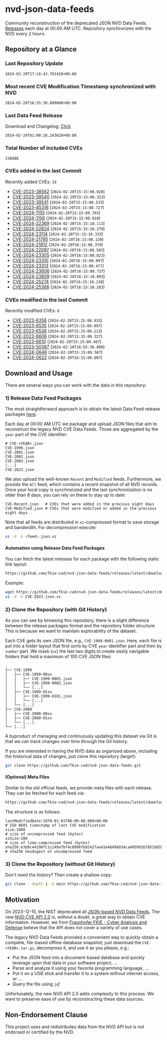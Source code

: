 # nvd-json-data-feeds

Community reconstruction of the deprecated JSON NVD Data Feeds. 
[Releases](https://github.com/fkie-cad/nvd-json-data-feeds/releases/latest) each day at 00:00 AM UTC.
Repository synchronizes with the NVD every 2 hours.

## Repository at a Glance

### Last Repository Update

```plain
2024-02-20T17:16:43.781420+00:00
```

### Most recent CVE Modification Timestamp synchronized with NVD

```plain
2024-02-20T16:55:30.890000+00:00
```

### Last Data Feed Release

Download and Changelog: [Click](https://github.com/fkie-cad/nvd-json-data-feeds/releases/latest)

```plain
2024-02-20T01:00:28.243628+00:00
```

### Total Number of included CVEs

```plain
238986
```

### CVEs added in the last Commit

Recently added CVEs: `19`

* [CVE-2023-38562](CVE-2023/CVE-2023-385xx/CVE-2023-38562.json) (`2024-02-20T15:15:08.020`)
* [CVE-2023-39540](CVE-2023/CVE-2023-395xx/CVE-2023-39540.json) (`2024-02-20T15:15:08.323`)
* [CVE-2023-39541](CVE-2023/CVE-2023-395xx/CVE-2023-39541.json) (`2024-02-20T15:15:08.533`)
* [CVE-2023-45318](CVE-2023/CVE-2023-453xx/CVE-2023-45318.json) (`2024-02-20T15:15:08.727`)
* [CVE-2024-1155](CVE-2024/CVE-2024-11xx/CVE-2024-1155.json) (`2024-02-20T15:15:09.703`)
* [CVE-2024-1156](CVE-2024/CVE-2024-11xx/CVE-2024-1156.json) (`2024-02-20T15:15:09.910`)
* [CVE-2024-22369](CVE-2024/CVE-2024-223xx/CVE-2024-22369.json) (`2024-02-20T15:15:10.113`)
* [CVE-2024-22824](CVE-2024/CVE-2024-228xx/CVE-2024-22824.json) (`2024-02-20T15:15:10.270`)
* [CVE-2024-23114](CVE-2024/CVE-2024-231xx/CVE-2024-23114.json) (`2024-02-20T15:15:10.333`)
* [CVE-2024-21795](CVE-2024/CVE-2024-217xx/CVE-2024-21795.json) (`2024-02-20T16:15:08.130`)
* [CVE-2024-21812](CVE-2024/CVE-2024-218xx/CVE-2024-21812.json) (`2024-02-20T16:15:08.370`)
* [CVE-2024-22097](CVE-2024/CVE-2024-220xx/CVE-2024-22097.json) (`2024-02-20T16:15:08.583`)
* [CVE-2024-23305](CVE-2024/CVE-2024-233xx/CVE-2024-23305.json) (`2024-02-20T16:15:08.823`)
* [CVE-2024-23310](CVE-2024/CVE-2024-233xx/CVE-2024-23310.json) (`2024-02-20T16:15:09.097`)
* [CVE-2024-23313](CVE-2024/CVE-2024-233xx/CVE-2024-23313.json) (`2024-02-20T16:15:09.477`)
* [CVE-2024-23606](CVE-2024/CVE-2024-236xx/CVE-2024-23606.json) (`2024-02-20T16:15:09.737`)
* [CVE-2024-23809](CVE-2024/CVE-2024-238xx/CVE-2024-23809.json) (`2024-02-20T16:15:10.003`)
* [CVE-2024-25274](CVE-2024/CVE-2024-252xx/CVE-2024-25274.json) (`2024-02-20T16:15:10.230`)
* [CVE-2024-25366](CVE-2024/CVE-2024-253xx/CVE-2024-25366.json) (`2024-02-20T16:15:10.283`)


### CVEs modified in the last Commit

Recently modified CVEs: `8`

* [CVE-2023-6356](CVE-2023/CVE-2023-63xx/CVE-2023-6356.json) (`2024-02-20T15:15:08.933`)
* [CVE-2023-6535](CVE-2023/CVE-2023-65xx/CVE-2023-6535.json) (`2024-02-20T15:15:09.097`)
* [CVE-2023-6536](CVE-2023/CVE-2023-65xx/CVE-2023-6536.json) (`2024-02-20T15:15:09.213`)
* [CVE-2023-6606](CVE-2023/CVE-2023-66xx/CVE-2023-6606.json) (`2024-02-20T15:15:09.327`)
* [CVE-2023-6610](CVE-2023/CVE-2023-66xx/CVE-2023-6610.json) (`2024-02-20T15:15:09.487`)
* [CVE-2023-50387](CVE-2023/CVE-2023-503xx/CVE-2023-50387.json) (`2024-02-20T16:55:30.890`)
* [CVE-2024-0646](CVE-2024/CVE-2024-06xx/CVE-2024-0646.json) (`2024-02-20T15:15:09.587`)
* [CVE-2024-0622](CVE-2024/CVE-2024-06xx/CVE-2024-0622.json) (`2024-02-20T16:15:08.007`)


## Download and Usage

There are several ways you can work with the data in this repository:

### 1) Release Data Feed Packages

The most straightforward approach is to obtain the latest Data Feed release packages [here](https://github.com/fkie-cad/nvd-json-data-feeds/releases/latest).

Each day at 00:00 AM UTC we package and upload JSON files that aim to reconstruct the legacy NVD CVE Data Feeds.
Those are aggregated by the `year` part of the CVE identifier:

```
# CVE-<YEAR>.json
CVE-1999.json
CVE-2001.json
CVE-2002.json
CVE-2003.json
[...]
CVE-2023.json
```

We also upload the well-known `Recent` and `Modified` feeds.
Furthermore, we provide the `All` feed, which contains a recent snapshot of all NVD records.
Once your local copy is synchronized and the last synchronization is no older than 8 days, you can rely on these to stay up to date:

```plain
CVE-Recent.json   # CVEs that were added in the previous eight days
CVE-Modified.json # CVEs that were modified or added in the previous eight days
```

Note that all feeds are distributed in `xz`-compressed format to save storage and bandwidth.
For decompression execute:

```sh
xz -d -k <feed>.json.xz
```


#### Automation using Release Data Feed Packages

You can fetch the latest releases for each package with the following static link layout:

```sh
https://github.com/fkie-cad/nvd-json-data-feeds/releases/latest/download/CVE-<YEAR>.json.xz
```

Example:

```sh
wget https://github.com/fkie-cad/nvd-json-data-feeds/releases/latest/download/CVE-2023.json.xz
xz -d -k CVE-2023.json.xz
```



### 2) Clone the Repository (with Git History)

As you can see by browsing this repository, there is a slight difference between the release packages format and the repository folder structure.
This is because we want to maintain explorability of the dataset.

Each CVE gets its own JSON file, e.g., `CVE-1999-0001.json`.
Here, each file is put into a folder layout that first sorts by CVE `year` identifier part and then by `number` part.
We mask (`xx`) the last two digits to create easily navigable folders that hold a maximum of 100 CVE JSON files:

```plain
.
├── CVE-1999
│   ├── CVE-1999-00xx
│   │   ├── CVE-1999-0001.json
│   │   ├── CVE-1999-0002.json
│   │   └── [...]
│   ├── CVE-1999-01xx
│   │   ├── CVE-1999-0101.json
│   │   └── [...]
│   └── [...]
├── CVE-2000
│   ├── CVE-2000-00xx
│   ├── CVE-2000-01xx
│   └── [...]
└── [...]
```

A byproduct of managing and continuously updating this dataset via Git is that we can track changes over time through the Git history.

If you are interested in having the NVD data as organized above, including the historical data of changes, just clone this repository (large!):

```sh
git clone https://github.com/fkie-cad/nvd-json-data-feeds.git
```

#### (Optional) Meta Files

Similar to the old official feeds, we provide meta files with each release. They can be fetched for each feed via:

```sh
https://github.com/fkie-cad/nvd-json-data-feeds/releases/latest/download/CVE-<YEAR>.meta
```

The structure is as follows:

```plain
lastModifiedDate:1970-01-01T00:00:00.000+00:00                          # ISO 8601 timestamp of last CVE modification
size:1000                                                               # size of uncompressed feed (bytes)
xzSize:100                                                              # size of lzma-compressed feed (bytes)
sha256:e3b0c44298fc1c149afbf4c8996fb92427ae41e4649b934ca495991b7852b855 # sha256 hexdigest of uncompressed feed
```


### 3) Clone the Repository (without Git History)

Don't need the history? Then create a shallow copy:

```sh
git clone --depth 1 -b main https://github.com/fkie-cad/nvd-json-data-feeds.git
```

## Motivation

On 2023-12-15, the NIST deprecated all [JSON-based NVD Data Feeds](https://nvd.nist.gov/vuln/data-feeds#divRetirementBanner-1).
The new [NVD CVE API 2.0](https://nvd.nist.gov/developers/vulnerabilities) is, without a doubt, a great way to obtain CVE information.
However, we from [Fraunhofer FKIE - Cyber Analysis and Defense](https://www.fkie.fraunhofer.de/en/departments/cad.html) believe that the API does not cover a variety of use cases.

The legacy NVD Data Feeds provided a convenient way to quickly obtain a complete, file-based offline database snapshot; just download the `CVE-<YEAR>.tar.gz`, decompress it, and use it as you please, e.g.:

* Put the JSON feed into a document-based database and quickly leverage upon that data in your software project, ...
* Parse and analyze it using your favorite programming language, ...
* Put it on a USB stick and transfer it to a system without internet access, or ...
* Query the file using `jq`!

Unfortunately, the new NVD API 2.0 adds complexity to this process.
We want to preserve ease of use by reconstructing these data sources.

## Non-Endorsement Clause

This project uses and redistributes data from the NVD API but is not endorsed or certified by the NVD.